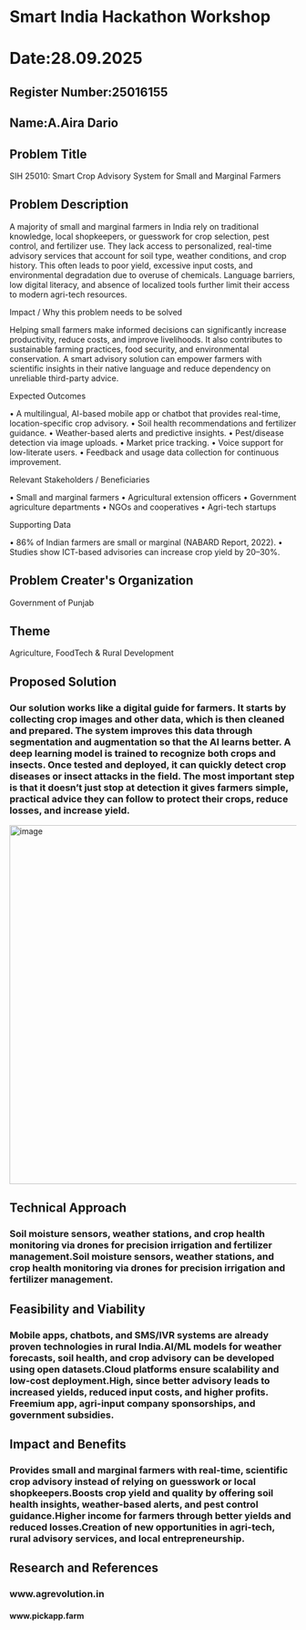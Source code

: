 # Smart India Hackathon Workshop
# Date:28.09.2025
## Register Number:25016155
## Name:A.Aira Dario
## Problem Title
SIH 25010: Smart Crop Advisory System for Small and Marginal Farmers
## Problem Description
A majority of small and marginal farmers in India rely on traditional knowledge, local shopkeepers, or guesswork for crop selection, pest control, and fertilizer use. They lack access to personalized, real-time advisory services that account for soil type, weather conditions, and crop history. This often leads to poor yield, excessive input costs, and environmental degradation due to overuse of chemicals. Language barriers, low digital literacy, and absence of localized tools further limit their access to modern agri-tech resources.

Impact / Why this problem needs to be solved

Helping small farmers make informed decisions can significantly increase productivity, reduce costs, and improve livelihoods. It also contributes to sustainable farming practices, food security, and environmental conservation. A smart advisory solution can empower farmers with scientific insights in their native language and reduce dependency on unreliable third-party advice.

Expected Outcomes

• A multilingual, AI-based mobile app or chatbot that provides real-time, location-specific crop advisory.
• Soil health recommendations and fertilizer guidance.
• Weather-based alerts and predictive insights.
• Pest/disease detection via image uploads.
• Market price tracking.
• Voice support for low-literate users.
• Feedback and usage data collection for continuous improvement.

Relevant Stakeholders / Beneficiaries

• Small and marginal farmers
• Agricultural extension officers
• Government agriculture departments
• NGOs and cooperatives
• Agri-tech startups

Supporting Data

• 86% of Indian farmers are small or marginal (NABARD Report, 2022).
• Studies show ICT-based advisories can increase crop yield by 20–30%.

## Problem Creater's Organization
Government of Punjab

## Theme
Agriculture, FoodTech & Rural Development

## Proposed Solution
<h3>Our solution works like a digital guide for farmers. It starts by collecting crop images and other data, which is then cleaned and prepared. The system improves this data through segmentation and augmentation so that the AI learns better. A deep learning model is trained to recognize both crops and insects. Once tested and deployed, it can quickly detect crop diseases or insect attacks in the field. The most important step is that it doesn’t just stop at detection it gives farmers simple, practical advice they can follow to protect their crops, reduce losses, and increase yield.</h3>
<img width="961" height="630" alt="image" src="https://github.com/user-attachments/assets/1a0c94f1-0d4e-415b-8cea-c1a39a826dff" />



## Technical Approach
<h3>Soil moisture sensors, weather stations, and crop health monitoring via drones for precision irrigation and fertilizer management.Soil moisture sensors, weather stations, and crop health monitoring via drones for precision irrigation and fertilizer management.</h3>

## Feasibility and Viability
<h3>Mobile apps, chatbots, and SMS/IVR systems are already proven technologies in rural India.AI/ML models for weather forecasts, soil health, and crop advisory can be developed using open datasets.Cloud platforms ensure scalability and low-cost deployment.High, since better advisory leads to increased yields, reduced input costs, and higher profits. Freemium app, agri-input company sponsorships, and government subsidies.</h3>

## Impact and Benefits
<h3>Provides small and marginal farmers with real-time, scientific crop advisory instead of relying on guesswork or local shopkeepers.Boosts crop yield and quality by offering soil health insights, weather-based alerts, and pest control guidance.Higher income for farmers through better yields and reduced losses.Creation of new opportunities in agri-tech, rural advisory services, and local entrepreneurship.</h3>

## Research and References
<h3>www.agrevolution.in</h3>
<h4>www.pickapp.farm</h4>
